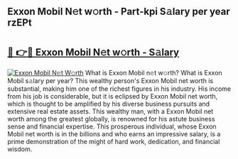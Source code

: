 ## Exxon Mobil N𝚎t w𝚘rth - Part-kpi S𝚊lary per year rzEPt

# <h2><a href="http://gc3k07.nevu.top/?p=Exxon+Mobil">🔗 👉🔴 Exxon Mobil N𝚎t w𝚘rth - S𝚊lary</a></h2>

[![Exxon Mobil N𝚎t W𝚘rth](https://i.imgur.com/Oavwk0R.jpeg)](http://gc3k07.nevu.top/?p=Exxon+Mobil)
What is Exxon Mobil n𝚎t w𝚘rth? What is Exxon Mobil s𝚊lary per year?
This wealthy person's Exxon Mobil net worth is substantial, making him one of the richest figures in his industry. His income from his job is considerable, but it is eclipsed by Exxon Mobil net worth, which is thought to be amplified by his diverse business pursuits and extensive real estate assets. This wealthy man, with a Exxon Mobil net worth among the greatest globally, is renowned for his astute business sense and financial expertise. This prosperous individual, whose Exxon Mobil net worth is in the billions and who earns an impressive salary, is a prime demonstration of the might of hard work, dedication, and financial wisdom.
